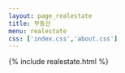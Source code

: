 ```yaml
---
layout: page_realestate
title: 부동산 
menu: realestate
css: ['index.css','about.css']
---
```


{% include realestate.html %}


